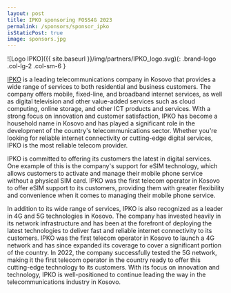 ```yaml
---
layout: post
title: IPKO sponsoring FOSS4G 2023
permalink: /sponsors/sponsor_ipko
isStaticPost: true
image: sponsors.jpg
---
```


![Logo IPKO]({{ site.baseurl }}/img/partners/IPKO_logo.svg){: .brand-logo .col-lg-2 .col-sm-6 }

[IPKO](https://www.ipko.com/) is a leading telecommunications company in Kosovo that provides a wide range of services to both residential and business customers. The company offers mobile, fixed-line, and broadband internet services, as well as digital television and other value-added services such as cloud computing, online storage, and other ICT products and services. With a strong focus on innovation and customer satisfaction, IPKO has become a household name in Kosovo and has played a significant role in the development of the country's telecommunications sector. Whether you're looking for reliable internet connectivity or cutting-edge digital services, IPKO is the most reliable telecom provider.

IPKO is committed to offering its customers the latest in digital services. One example of this is the company's support for eSIM technology, which allows customers to activate and manage their mobile phone service without a physical SIM card. IPKO was the first telecom operator in Kosovo to offer eSIM support to its customers, providing them with greater flexibility and convenience when it comes to managing their mobile phone service.

In addition to its wide range of services, IPKO is also recognized as a leader in 4G and 5G technologies in Kosovo. The company has invested heavily in its network infrastructure and has been at the forefront of deploying the latest technologies to deliver fast and reliable internet connectivity to its customers. IPKO was the first telecom operator in Kosovo to launch a 4G network and has since expanded its coverage to cover a significant portion of the country. In 2022, the company successfully tested the 5G network, making it the first telecom operator in the country ready to offer this cutting-edge technology to its customers. With its focus on innovation and technology, IPKO is well-positioned to continue leading the way in the telecommunications industry in Kosovo.
